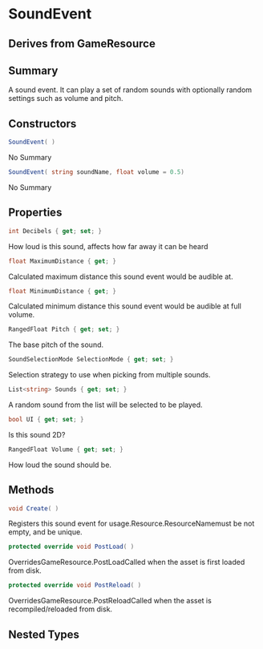 # SoundEvent

## Derives from GameResource

## Summary

A sound event. It can play a set of random sounds with optionally random settings such as volume and pitch.
## Constructors

```c#
SoundEvent( ) 
```
No Summary
```c#
SoundEvent( string soundName, float volume = 0.5) 
```
No Summary
## Properties

```c#
int Decibels { get; set; } 
```
How loud is this sound, affects how far away it can be heard
```c#
float MaximumDistance { get; } 
```
Calculated maximum distance this sound event would be audible at.
```c#
float MinimumDistance { get; } 
```
Calculated minimum distance this sound event would be audible at full volume.
```c#
RangedFloat Pitch { get; set; } 
```
The base pitch of the sound.
```c#
SoundSelectionMode SelectionMode { get; set; } 
```
Selection strategy to use when picking from multiple sounds.
```c#
List<string> Sounds { get; set; } 
```
A random sound from the list will be selected to be played.
```c#
bool UI { get; set; } 
```
Is this sound 2D?
```c#
RangedFloat Volume { get; set; } 
```
How loud the sound should be.
## Methods

```c#
void Create( ) 
```
Registers this sound event for usage.Resource.ResourceNamemust be not empty, and be unique.
```c#
protected override void PostLoad( ) 
```
OverridesGameResource.PostLoadCalled when the asset is first loaded from disk.
```c#
protected override void PostReload( ) 
```
OverridesGameResource.PostReloadCalled when the asset is recompiled/reloaded from disk.
## Nested Types

